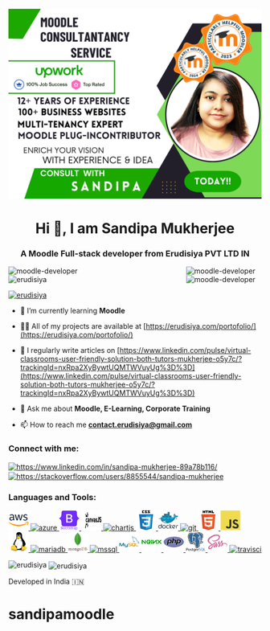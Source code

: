 ![logo](https://github.com/erudisiya/erudisiya/blob/main/consultation1.png)
<h1 align="center">Hi 👋, I am Sandipa Mukherjee</h1>
<h3 align="center">A Moodle Full-stack developer from Erudisiya PVT LTD IN</h3>
<img src = "https://erudisiya.com/2778464.jpg" align = "left" alt="moodle-developer" width = "350">
<img src = "https://erudisiya.com/wp-content/uploads/elementor/thumbs/Particularly_helpful_Moodler_2024-qju4r8sra0hzydgjl6acb1tankx170yiboyjiv06e4.png" align = "right" alt="moodle-developer" width = "150">
<img src = "https://erudisiya.com/wp-content/uploads/2023/07/Particularly_helpful_Moodler_2023-150x150.png" align = "right" alt="moodle-developer" width = "150">
<p align="left"> <img src="https://komarev.com/ghpvc/?username=erudisiya&label=Profile%20views&color=0e75b6&style=flat" alt="erudisiya" /> </p>

<p align="left"> <a href="https://github.com/ryo-ma/github-profile-trophy"><img src="https://github-profile-trophy.vercel.app/?username=erudisiya" alt="erudisiya" /></a> </p>

- 🌱 I’m currently learning **Moodle**

- 👨‍💻 All of my projects are available at [https://erudisiya.com/portofolio/](https://erudisiya.com/portofolio/)

- 📝 I regularly write articles on [https://www.linkedin.com/pulse/virtual-classrooms-user-friendly-solution-both-tutors-mukherjee-o5y7c/?trackingId=nxRpa2XyBywtUQMTWVuyUg%3D%3D](https://www.linkedin.com/pulse/virtual-classrooms-user-friendly-solution-both-tutors-mukherjee-o5y7c/?trackingId=nxRpa2XyBywtUQMTWVuyUg%3D%3D)

- 💬 Ask me about **Moodle, E-Learning, Corporate Training**

- 📫 How to reach me **contact.erudisiya@gmail.com**

<h3 align="left">Connect with me:</h3>
<p align="left">
<a href="https://linkedin.com/in/https://www.linkedin.com/in/sandipa-mukherjee-89a78b116/" target="blank"><img align="center" src="https://raw.githubusercontent.com/rahuldkjain/github-profile-readme-generator/master/src/images/icons/Social/linked-in-alt.svg" alt="https://www.linkedin.com/in/sandipa-mukherjee-89a78b116/" height="30" width="40" /></a>
<a href="https://stackoverflow.com/users/https://stackoverflow.com/users/8855544/sandipa-mukherjee" target="blank"><img align="center" src="https://raw.githubusercontent.com/rahuldkjain/github-profile-readme-generator/master/src/images/icons/Social/stack-overflow.svg" alt="https://stackoverflow.com/users/8855544/sandipa-mukherjee" height="30" width="40" /></a>
</p>

<h3 align="left">Languages and Tools:</h3>
<p align="left"> <a href="https://aws.amazon.com" target="_blank" rel="noreferrer"> <img src="https://raw.githubusercontent.com/devicons/devicon/master/icons/amazonwebservices/amazonwebservices-original-wordmark.svg" alt="aws" width="40" height="40"/> </a> <a href="https://azure.microsoft.com/en-in/" target="_blank" rel="noreferrer"> <img src="https://www.vectorlogo.zone/logos/microsoft_azure/microsoft_azure-icon.svg" alt="azure" width="40" height="40"/> </a> <a href="https://getbootstrap.com" target="_blank" rel="noreferrer"> <img src="https://raw.githubusercontent.com/devicons/devicon/master/icons/bootstrap/bootstrap-plain-wordmark.svg" alt="bootstrap" width="40" height="40"/> </a> <a href="https://canvasjs.com" target="_blank" rel="noreferrer"> <img src="https://raw.githubusercontent.com/Hardik0307/Hardik0307/master/assets/canvasjs-charts.svg" alt="canvasjs" width="40" height="40"/> </a> <a href="https://www.chartjs.org" target="_blank" rel="noreferrer"> <img src="https://www.chartjs.org/media/logo-title.svg" alt="chartjs" width="40" height="40"/> </a> <a href="https://www.w3schools.com/css/" target="_blank" rel="noreferrer"> <img src="https://raw.githubusercontent.com/devicons/devicon/master/icons/css3/css3-original-wordmark.svg" alt="css3" width="40" height="40"/> </a> <a href="https://www.docker.com/" target="_blank" rel="noreferrer"> <img src="https://raw.githubusercontent.com/devicons/devicon/master/icons/docker/docker-original-wordmark.svg" alt="docker" width="40" height="40"/> </a> <a href="https://git-scm.com/" target="_blank" rel="noreferrer"> <img src="https://www.vectorlogo.zone/logos/git-scm/git-scm-icon.svg" alt="git" width="40" height="40"/> </a> <a href="https://www.w3.org/html/" target="_blank" rel="noreferrer"> <img src="https://raw.githubusercontent.com/devicons/devicon/master/icons/html5/html5-original-wordmark.svg" alt="html5" width="40" height="40"/> </a> <a href="https://developer.mozilla.org/en-US/docs/Web/JavaScript" target="_blank" rel="noreferrer"> <img src="https://raw.githubusercontent.com/devicons/devicon/master/icons/javascript/javascript-original.svg" alt="javascript" width="40" height="40"/> </a> <a href="https://www.linux.org/" target="_blank" rel="noreferrer"> <img src="https://raw.githubusercontent.com/devicons/devicon/master/icons/linux/linux-original.svg" alt="linux" width="40" height="40"/> </a> <a href="https://mariadb.org/" target="_blank" rel="noreferrer"> <img src="https://www.vectorlogo.zone/logos/mariadb/mariadb-icon.svg" alt="mariadb" width="40" height="40"/> </a> <a href="https://www.mongodb.com/" target="_blank" rel="noreferrer"> <img src="https://raw.githubusercontent.com/devicons/devicon/master/icons/mongodb/mongodb-original-wordmark.svg" alt="mongodb" width="40" height="40"/> </a> <a href="https://www.microsoft.com/en-us/sql-server" target="_blank" rel="noreferrer"> <img src="https://www.svgrepo.com/show/303229/microsoft-sql-server-logo.svg" alt="mssql" width="40" height="40"/> </a> <a href="https://www.mysql.com/" target="_blank" rel="noreferrer"> <img src="https://raw.githubusercontent.com/devicons/devicon/master/icons/mysql/mysql-original-wordmark.svg" alt="mysql" width="40" height="40"/> </a> <a href="https://www.nginx.com" target="_blank" rel="noreferrer"> <img src="https://raw.githubusercontent.com/devicons/devicon/master/icons/nginx/nginx-original.svg" alt="nginx" width="40" height="40"/> </a> <a href="https://www.php.net" target="_blank" rel="noreferrer"> <img src="https://raw.githubusercontent.com/devicons/devicon/master/icons/php/php-original.svg" alt="php" width="40" height="40"/> </a> <a href="https://www.postgresql.org" target="_blank" rel="noreferrer"> <img src="https://raw.githubusercontent.com/devicons/devicon/master/icons/postgresql/postgresql-original-wordmark.svg" alt="postgresql" width="40" height="40"/> </a> <a href="https://sass-lang.com" target="_blank" rel="noreferrer"> <img src="https://raw.githubusercontent.com/devicons/devicon/master/icons/sass/sass-original.svg" alt="sass" width="40" height="40"/> </a> <a href="https://travis-ci.org" target="_blank" rel="noreferrer"> <img src="https://www.vectorlogo.zone/logos/travis-ci/travis-ci-icon.svg" alt="travisci" width="40" height="40"/> </a> </p>

<p><img align="left" src="https://github-readme-stats.vercel.app/api/top-langs?username=erudisiya&show_icons=true&locale=en&layout=compact" alt="erudisiya" /></p>

<p>&nbsp;<img align="center" src="https://github-readme-stats.vercel.app/api?username=erudisiya&show_icons=true&locale=en" alt="erudisiya" /></p>


Developed in India 🇮🇳
# sandipamoodle
